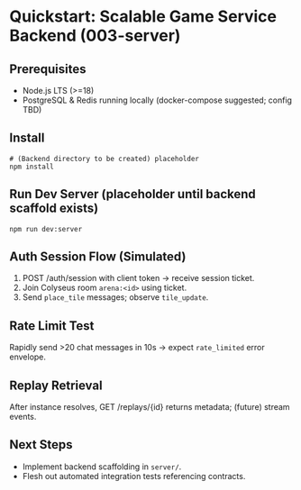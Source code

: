 # Quickstart: Scalable Game Service Backend (003-server)

## Prerequisites
- Node.js LTS (>=18)
- PostgreSQL & Redis running locally (docker-compose suggested; config TBD)

## Install
```
# (Backend directory to be created) placeholder
npm install
```

## Run Dev Server (placeholder until backend scaffold exists)
```
npm run dev:server
```

## Auth Session Flow (Simulated)
1. POST /auth/session with client token → receive session ticket.
2. Join Colyseus room `arena:<id>` using ticket.
3. Send `place_tile` messages; observe `tile_update`.

## Rate Limit Test
Rapidly send >20 chat messages in 10s → expect `rate_limited` error envelope.

## Replay Retrieval
After instance resolves, GET /replays/{id} returns metadata; (future) stream events.

## Next Steps
- Implement backend scaffolding in `server/`.
- Flesh out automated integration tests referencing contracts.
